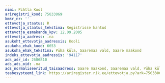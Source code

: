 ```yaml
---
nimi: Pihtla Kool
ariregistri_kood: 75033069
kmkr_nr: ''
ettevotja_staatus: R
ettevotja_staatus_tekstina: Registrisse kantud
ettevotja_esmakande_kpv: 12.09.2005
ettevotja_aadress: .na
asukoht_ettevotja_aadressis: Kooli
asukoha_ehak_kood: 6653
asukoha_ehak_tekstina: Püha küla, Saaremaa vald, Saare maakond
indeks_ettevotja_aadressis: '94117'
ads_adr_id: 2606810
ads_ads_oid: .na
ads_normaliseeritud_taisaadress: Saare maakond, Saaremaa vald, Püha küla, Kooli
teabesysteemi_link: https://ariregister.rik.ee/ettevotja.py?ark=75033069&ref=rekvisiidid
---
```

